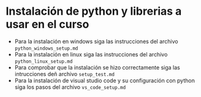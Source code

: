 # Instalación de python y librerias a usar en el curso

- Para la instalación en windows siga las instrucciones del archivo ``python_windows_setup.md``
- Para la instalación en linux siga las instrucciones del archivo ``python_linux_setup.md ``
- Para comprobar que la instalación se hizo correctamente siga las intrucciones deñ archivo ``setup_test.md ``
- Para la instalación de visual studio code y su configuración con python siga los pasos del archivo ``vs_code_setup.md``

